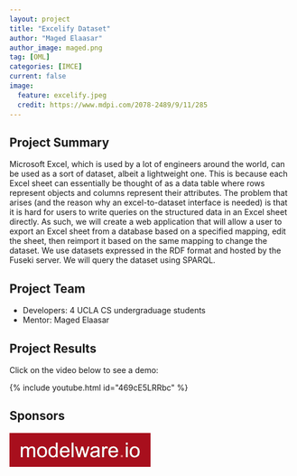 ```yaml
---
layout: project
title: "Excelify Dataset"
author: "Maged Elaasar"
author_image: maged.png
tag: [OML]
categories: [IMCE]
current: false
image:
  feature: excelify.jpeg
  credit: https://www.mdpi.com/2078-2489/9/11/285
---
```


## Project Summary

Microsoft Excel, which is used by a lot of engineers around the world, can be used as a sort of dataset, albeit a lightweight one. This is because each Excel sheet can essentially be thought of as a data table where rows represent objects and columns represent their attributes. The problem that arises (and the reason why an excel-to-dataset interface is needed) is that it is hard for users to write queries on the structured data in an Excel sheet directly. As such, we will create a web application that will allow a user to export an Excel sheet from a database based on a specified mapping, edit the sheet, then reimport it based on the same mapping to change the dataset. We use datasets expressed in the RDF format and hosted by the Fuseki server. We will query the dataset using SPARQL. 

## Project Team

- Developers: 4 UCLA CS undergraduage students
- Mentor: Maged Elaasar

## Project Results

Click on the video below to see a demo:

{% include youtube.html id="469cE5LRRbc" %}

## Sponsors

[![Modelware](/assets/img/modelware.png)](https://modelware.io/)
